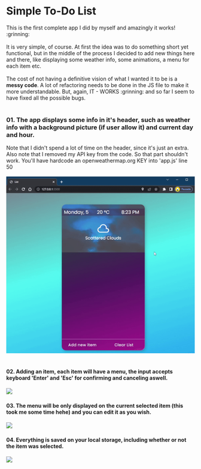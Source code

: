 <h1>Simple To-Do List</h1>
This is the first complete app I did by myself and amazingly it works! :grinning: <br><br>
It is very simple, of course. At first the idea was to do something short yet functional, but in the middle of the process I decided to add new things here and there, like displaying some weather info, some animations, a menu for each item etc.<br><br>
The cost of not having a definitive vision of what I wanted it to be is a <strong>messy code</strong>. A lot of refactoring needs to be done in the JS file to make it more understandable. But, again, IT - WORKS :grinning: and so far I seem to have fixed all the possible bugs.<br><br>

<h3>01. The app displays some info in it's header, such as weather info with a background picture (if user allow it) and current day and hour.</h3>
Note that I didn't spend a lot of time on the header, since it's just an extra. <br>
Also note that I removed my API key from the code. So that part shouldn't work. You'll have hardcode an openweathermap.org KEY into 'app.js' line 50
<br><br>
<img src='assets/to_readme/test1.gif'  />
<br><br>
<h4>02. Adding an item, each item will have a menu, the input accepts keyboard 'Enter' and 'Esc' for confirming and canceling aswell.</h4>
<img height=500 src='assets/to_readme/test2.gif'  />
<h4>03. The menu will be only displayed on the current selected item (this took me some time hehe) and you can edit it as you wish.</h4>
<img height=500 src='assets/to_readme/test3.gif'  />
<h4>04. Everything is saved on your local storage, including whether or not the item was selected.</h4>
<img height=500 src='assets/to_readme/test4.gif'  />
